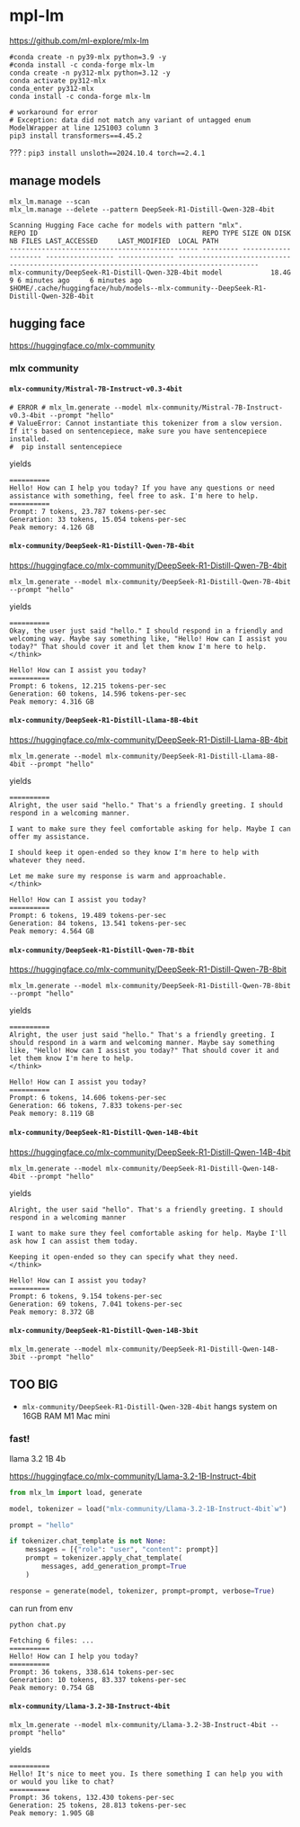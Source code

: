 
# mpl-lm

<https://github.com/ml-explore/mlx-lm>

```
#conda create -n py39-mlx python=3.9 -y
#conda install -c conda-forge mlx-lm
conda create -n py312-mlx python=3.12 -y
conda activate py312-mlx
conda_enter py312-mlx
conda install -c conda-forge mlx-lm

# workaround for error
# Exception: data did not match any variant of untagged enum ModelWrapper at line 1251003 column 3
pip3 install transformers==4.45.2
```

??? : `pip3 install unsloth==2024.10.4 torch==2.4.1`

## manage models


```
mlx_lm.manage --scan
mlx_lm.manage --delete --pattern DeepSeek-R1-Distill-Qwen-32B-4bit
```

```
Scanning Hugging Face cache for models with pattern "mlx".
REPO ID                                         REPO TYPE SIZE ON DISK NB FILES LAST_ACCESSED     LAST_MODIFIED  LOCAL PATH
----------------------------------------------- --------- ------------ -------- ----------------- -------------- ------------------------------------------------------------------------------------------
mlx-community/DeepSeek-R1-Distill-Qwen-32B-4bit model            18.4G        9 6 minutes ago     6 minutes ago  $HOME/.cache/huggingface/hub/models--mlx-community--DeepSeek-R1-Distill-Qwen-32B-4bit
```

## hugging face

<https://huggingface.co/mlx-community>

### mlx community

#### `mlx-community/Mistral-7B-Instruct-v0.3-4bit`

```shell
# ERROR # mlx_lm.generate --model mlx-community/Mistral-7B-Instruct-v0.3-4bit --prompt "hello"
# ValueError: Cannot instantiate this tokenizer from a slow version. If it's based on sentencepiece, make sure you have sentencepiece installed.
#  pip install sentencepiece
```

yields

```
==========
Hello! How can I help you today? If you have any questions or need assistance with something, feel free to ask. I'm here to help.
==========
Prompt: 7 tokens, 23.787 tokens-per-sec
Generation: 33 tokens, 15.054 tokens-per-sec
Peak memory: 4.126 GB
```

#### `mlx-community/DeepSeek-R1-Distill-Qwen-7B-4bit`


<https://huggingface.co/mlx-community/DeepSeek-R1-Distill-Qwen-7B-4bit>


```
mlx_lm.generate --model mlx-community/DeepSeek-R1-Distill-Qwen-7B-4bit --prompt "hello"
```

yields

```
==========
Okay, the user just said "hello." I should respond in a friendly and welcoming way. Maybe say something like, "Hello! How can I assist you today?" That should cover it and let them know I'm here to help.
</think>

Hello! How can I assist you today?
==========
Prompt: 6 tokens, 12.215 tokens-per-sec
Generation: 60 tokens, 14.596 tokens-per-sec
Peak memory: 4.316 GB
```



####  `mlx-community/DeepSeek-R1-Distill-Llama-8B-4bit`

<https://huggingface.co/mlx-community/DeepSeek-R1-Distill-Llama-8B-4bit>


```
mlx_lm.generate --model mlx-community/DeepSeek-R1-Distill-Llama-8B-4bit --prompt "hello"
```

yields

```
==========
Alright, the user said "hello." That's a friendly greeting. I should respond in a welcoming manner.

I want to make sure they feel comfortable asking for help. Maybe I can offer my assistance.

I should keep it open-ended so they know I'm here to help with whatever they need.

Let me make sure my response is warm and approachable.
</think>

Hello! How can I assist you today?
==========
Prompt: 6 tokens, 19.489 tokens-per-sec
Generation: 84 tokens, 13.541 tokens-per-sec
Peak memory: 4.564 GB
```

####  `mlx-community/DeepSeek-R1-Distill-Qwen-7B-8bit`

<https://huggingface.co/mlx-community/DeepSeek-R1-Distill-Qwen-7B-8bit>

```
mlx_lm.generate --model mlx-community/DeepSeek-R1-Distill-Qwen-7B-8bit --prompt "hello"
```

yields

```
==========
Alright, the user just said "hello." That's a friendly greeting. I should respond in a warm and welcoming manner. Maybe say something like, "Hello! How can I assist you today?" That should cover it and let them know I'm here to help.
</think>

Hello! How can I assist you today?
==========
Prompt: 6 tokens, 14.606 tokens-per-sec
Generation: 66 tokens, 7.833 tokens-per-sec
Peak memory: 8.119 GB
```

#### `mlx-community/DeepSeek-R1-Distill-Qwen-14B-4bit`

https://huggingface.co/mlx-community/DeepSeek-R1-Distill-Qwen-14B-4bit

```shell
mlx_lm.generate --model mlx-community/DeepSeek-R1-Distill-Qwen-14B-4bit --prompt "hello"
```

yields

```
Alright, the user said "hello". That's a friendly greeting. I should respond in a welcoming manner

I want to make sure they feel comfortable asking for help. Maybe I'll ask how I can assist them today.

Keeping it open-ended so they can specify what they need.
</think>

Hello! How can I assist you today?
==========
Prompt: 6 tokens, 9.154 tokens-per-sec
Generation: 69 tokens, 7.041 tokens-per-sec
Peak memory: 8.372 GB
```

#### `mlx-community/DeepSeek-R1-Distill-Qwen-14B-3bit`


```
mlx_lm.generate --model mlx-community/DeepSeek-R1-Distill-Qwen-14B-3bit --prompt "hello"
```

## TOO BIG

- `mlx-community/DeepSeek-R1-Distill-Qwen-32B-4bit` hangs system on 16GB RAM M1 Mac mini



### fast!

llama 3.2 1B 4b

<https://huggingface.co/mlx-community/Llama-3.2-1B-Instruct-4bit>


```python
from mlx_lm import load, generate

model, tokenizer = load("mlx-community/Llama-3.2-1B-Instruct-4bit`w")

prompt = "hello"

if tokenizer.chat_template is not None:
    messages = [{"role": "user", "content": prompt}]
    prompt = tokenizer.apply_chat_template(
        messages, add_generation_prompt=True
    )

response = generate(model, tokenizer, prompt=prompt, verbose=True)
```

can run from env

```
python chat.py

Fetching 6 files: ...
==========
Hello! How can I help you today?
==========
Prompt: 36 tokens, 338.614 tokens-per-sec
Generation: 10 tokens, 83.337 tokens-per-sec
Peak memory: 0.754 GB
```


#### `mlx-community/Llama-3.2-3B-Instruct-4bit`

```
mlx_lm.generate --model mlx-community/Llama-3.2-3B-Instruct-4bit --prompt "hello"
```

yields

```
==========
Hello! It's nice to meet you. Is there something I can help you with or would you like to chat?
==========
Prompt: 36 tokens, 132.430 tokens-per-sec
Generation: 25 tokens, 28.813 tokens-per-sec
Peak memory: 1.905 GB
```
